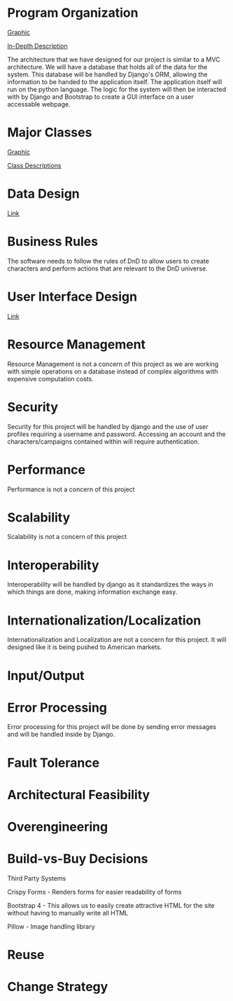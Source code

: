 # Program Organization

[Graphic](https://docs.google.com/drawings/d/1TUbR1T9_B6WfCYGCicQKSH8qjjn9X43obXvX7nI2Zt0/edit?usp=sharing)

[In-Depth Description](https://docs.google.com/document/d/1FA4I41uiwIgKB1tqMOyXJnYcXf9lOJA9ilg85u-RlCQ/edit?usp=sharing)

The architecture that we have designed for our project is similar to a MVC architecture. We will have a database that holds all of the data for the system. This database will be handled by Django's ORM, allowing the information to be handed to the application itself. The application itself will run on the python language. The logic for the system will then be interacted with by Django and Bootstrap to create a GUI interface on a user accessable webpage.

# Major Classes

[Graphic](https://drive.google.com/file/d/1NqDpVnVrYHD-SCcfD8B3sug9F6vCOEDB/view?usp=sharing)

[Class Descriptions](https://docs.google.com/document/d/1n7qOdXY2i-A0tg3gyodm_GhEKr2NwJpASYI_jcA4ivU/edit?usp=sharing)

# Data Design

[Link](https://docs.google.com/document/d/1E3cikrkHcXE-PxppXv7h1ovNXgMTyPIy-kNyr7d9zvQ/edit?usp=sharing)

# Business Rules

The software needs to follow the rules of DnD to allow users to create characters and perform actions that are relevant to the DnD universe.

# User Interface Design

[Link](https://drive.google.com/file/d/1WVBX7nz-pJ9zIM4E0k-gchcGm-XRzGoa/view?usp=sharing)

# Resource Management

Resource Management is not a concern of this project as we are working with simple operations on a database instead of complex algorithms with expensive computation costs.

# Security

Security for this project will be handled by django and the use of user profiles requiring a username and password. Accessing an account and the characters/campaigns contained within will require authentication.

# Performance

Performance is not a concern of this project

# Scalability

Scalability is not a concern of this project

# Interoperability

Interoperability will be handled by django as it standardizes the ways in which things are done, making information exchange easy.

# Internationalization/Localization

Internationalization and Localization are not a concern for this project. It will designed like it is being pushed to American markets.

# Input/Output

# Error Processing

Error processing for this project will be done by sending error messages and will be handled inside by Django.

# Fault Tolerance

# Architectural Feasibility

# Overengineering

# Build-vs-Buy Decisions

Third Party Systems

  Crispy Forms - Renders forms for easier readability of forms
  
  Bootstrap 4 - This allows us to easily create attractive HTML for the site without having to manually write all HTML
  
  Pillow - Image handling library
  

# Reuse

# Change Strategy

